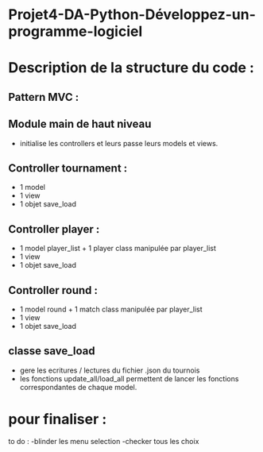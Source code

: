 # Projet4-DA-Python-Développez-un-programme-logiciel

# Description de la structure du code :  
## Pattern MVC :  
## Module main de haut niveau  
- initialise les controllers et leurs passe leurs models et views.

## Controller tournament :  
- 1 model
- 1 view
- 1 objet save_load

## Controller player :  
- 1 model player_list + 1 player class manipulée par player_list
- 1 view
- 1 objet save_load

## Controller round :  
- 1 model round + 1 match class manipulée par player_list
- 1 view
- 1 objet save_load

## classe save_load
- gere les ecritures / lectures du fichier .json du tournois
- les fonctions update_all/load_all permettent de lancer les fonctions correspondantes de chaque model.


# pour finaliser :
to do :
-blinder les menu selection
-checker tous les choix

